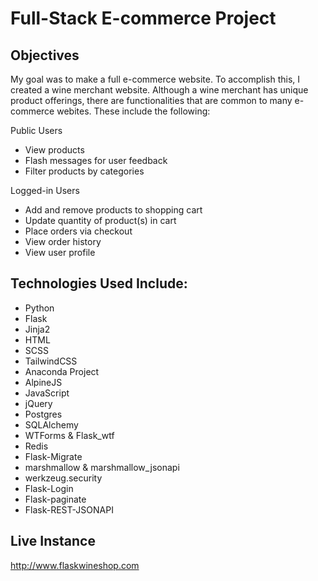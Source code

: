 # Full-Stack E-commerce Project

## Objectives
My goal was to make a full e-commerce website.  To accomplish this, I created a wine merchant website. Although a wine merchant has unique product offerings, there are functionalities that are common to many e-commerce webites. These include the following:

Public Users
* View products
* Flash messages for user feedback
* Filter products by categories

Logged-in Users
* Add and remove products to shopping cart
* Update quantity of product(s) in cart
* Place orders via checkout
* View order history
* View user profile

## Technologies Used Include:
* Python
* Flask
* Jinja2
* HTML
* SCSS
* TailwindCSS
* Anaconda Project
* AlpineJS
* JavaScript
* jQuery
* Postgres
* SQLAlchemy
* WTForms & Flask_wtf
* Redis
* Flask-Migrate
* marshmallow & marshmallow_jsonapi
* werkzeug.security
* Flask-Login
* Flask-paginate
* Flask-REST-JSONAPI

## Live Instance

http://www.flaskwineshop.com

